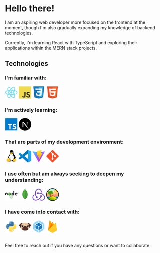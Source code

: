 # Hello there!

I am an aspiring web developer more focused on the frontend at the moment, though I'm also gradually expanding my knowledge of backend technologies.

Currently, I'm learning React with TypeScript and exploring their applications within the MERN stack projects.

## Technologies

### I'm familiar with:

<!-- - React, JavaScript, CSS, HTML -->

<a href="https://reactjs.dev/"><img src="https://raw.githubusercontent.com/Andrij-Kolomijec/Andrij-Kolomijec/604b2ee7b350738e7701386c41bac9c3cf6a3037/icons/react-original.svg" alt="React" width="40" title='React'/></a>
<a href="https://developer.mozilla.org/en-US/docs/Web/JavaScript"><img src="https://raw.githubusercontent.com/Andrij-Kolomijec/Andrij-Kolomijec/604b2ee7b350738e7701386c41bac9c3cf6a3037/icons/javascript-original.svg" alt="JavaScript" width="40" title='JavaScript'/></a>
<a href="https://developer.mozilla.org/en-US/docs/Web/CSS"><img src="https://raw.githubusercontent.com/Andrij-Kolomijec/Andrij-Kolomijec/604b2ee7b350738e7701386c41bac9c3cf6a3037/icons/css3-original.svg" alt="CSS" width="40" title='CSS'/></a>
<a href="https://developer.mozilla.org/en-US/docs/Web/HTML"><img src="https://raw.githubusercontent.com/Andrij-Kolomijec/Andrij-Kolomijec/604b2ee7b350738e7701386c41bac9c3cf6a3037/icons/html5-original.svg" alt="HTML" width="40" title='HTML'/></a>

### I'm actively learning:

<!-- - TypeScript, Next.js-->

<a href="https://www.typescriptlang.org/"><img src="https://raw.githubusercontent.com/Andrij-Kolomijec/Andrij-Kolomijec/604b2ee7b350738e7701386c41bac9c3cf6a3037/icons/typescript-original.svg" alt="TypeScript" width="40" title='TypeScript'/></a>
<a href="https://nextjs.org/"><img src="https://raw.githubusercontent.com/Andrij-Kolomijec/Andrij-Kolomijec/824de903420d47094fd4a0b9c62a89b55bcfa45c/icons/nextjs-original.svg" alt="Next.js" width="40" title='Next.js'/></a>

### That are parts of my development environment:

<!-- - Linux, VS Code, Vite, Git -->

<a href="https://www.linux.org/"><img src="https://raw.githubusercontent.com/Andrij-Kolomijec/Andrij-Kolomijec/604b2ee7b350738e7701386c41bac9c3cf6a3037/icons/linux-original.svg" alt="Linux" width="40" title='Linux'/></a>
<a href="https://code.visualstudio.com/"><img src="https://raw.githubusercontent.com/Andrij-Kolomijec/Andrij-Kolomijec/604b2ee7b350738e7701386c41bac9c3cf6a3037/icons/vscode-original.svg" alt="VS Code" width="40" title='VS Code'/></a>
<a href="https://vitejs.dev/"><img src="https://raw.githubusercontent.com/Andrij-Kolomijec/Andrij-Kolomijec/604b2ee7b350738e7701386c41bac9c3cf6a3037/icons/vitejs-original.svg" alt="Vite" width="40" title='Vite'/></a>
<a href="https://git-scm.com/"><img src="https://raw.githubusercontent.com/Andrij-Kolomijec/Andrij-Kolomijec/604b2ee7b350738e7701386c41bac9c3cf6a3037/icons/git-original.svg" alt="Git" width="40" title='Git'/></a>

### I use often but am always seeking to deepen my understanding:

<!-- - Node.js (Express), MongoDB (Mongoose), Redux (Redux Toolkit), Tanstack Query -->

<a href="https://nodejs.org/"><img src="https://raw.githubusercontent.com/Andrij-Kolomijec/Andrij-Kolomijec/604b2ee7b350738e7701386c41bac9c3cf6a3037/icons/nodejs-original-wordmark.svg" alt="Node.js" width="40" title='Node.js (Express)'/></a>
<a href="https://www.mongodb.com/"><img src="https://raw.githubusercontent.com/Andrij-Kolomijec/Andrij-Kolomijec/604b2ee7b350738e7701386c41bac9c3cf6a3037/icons/mongodb-original.svg" alt="MongoDB" width="40" title='MongoDB (Mongoose)'/></a>
<a href="https://redux.js.org/"><img src="https://raw.githubusercontent.com/Andrij-Kolomijec/Andrij-Kolomijec/604b2ee7b350738e7701386c41bac9c3cf6a3037/icons/redux-original.svg" alt="Redux" width="40" title='Redux (Redux Toolkit)'/></a>
<a href="https://tanstack.com/query/latest"><img src="https://raw.githubusercontent.com/Andrij-Kolomijec/Andrij-Kolomijec/824de903420d47094fd4a0b9c62a89b55bcfa45c/icons/tanstack-query.svg" alt="Tanstack Query" width="40" title='Tanstack/React Query'/></a>

### I have come into contact with:

<!-- - Python, Pug, Webpack, Firebase -->

<a href="https://www.python.org/"><img src="https://raw.githubusercontent.com/Andrij-Kolomijec/Andrij-Kolomijec/604b2ee7b350738e7701386c41bac9c3cf6a3037/icons/python-original.svg" alt="Python" width="40" title='Python'/></a>
<a href="https://pugjs.org/"><img src="https://raw.githubusercontent.com/Andrij-Kolomijec/Andrij-Kolomijec/604b2ee7b350738e7701386c41bac9c3cf6a3037/icons/pug-original.svg" alt="Pug" width="40" title='Pug'/></a>
<a href="https://webpack.js.org/"><img src="https://raw.githubusercontent.com/Andrij-Kolomijec/Andrij-Kolomijec/604b2ee7b350738e7701386c41bac9c3cf6a3037/icons/webpack-original.svg" alt="Webpack" width="40" title='Webpack'/></a>
<a href="https://firebase.google.com/"><img src="https://raw.githubusercontent.com/Andrij-Kolomijec/Andrij-Kolomijec/604b2ee7b350738e7701386c41bac9c3cf6a3037/icons/firebase-original.svg" alt="Firebase" width="40" title='Firebase'/></a>

##

Feel free to reach out if you have any questions or want to collaborate.

<!--
**Andrij-Kolomijec/Andrij-Kolomijec** is a ✨ _special_ ✨ repository because its `README.md` (this file) appears on your GitHub profile.

Here are some ideas to get you started:

- 🔭 I’m currently working on ...
- 🌱 I’m currently learning ...
- 👯 I’m looking to collaborate on ...
- 🤔 I’m looking for help with ...
- 💬 Ask me about ...
- 📫 How to reach me: ...
- 😄 Pronouns: ...
- ⚡ Fun fact: ...
-->
